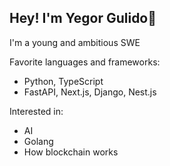## Hey! I'm Yegor Gulido👋

I'm a young and ambitious SWE

Favorite languages and frameworks:
- Python, TypeScript
- FastAPI, Next.js, Django, Nest.js

Interested in:
- AI
- Golang
- How blockchain works
